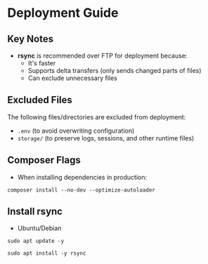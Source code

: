 # Deployment Guide

## Key Notes
- **rsync** is recommended over FTP for deployment because:
  - It's faster
  - Supports delta transfers (only sends changed parts of files)
  - Can exclude unnecessary files

## Excluded Files
The following files/directories are excluded from deployment:
- `.env` (to avoid overwriting configuration)
- `storage/` (to preserve logs, sessions, and other runtime files)

## Composer Flags
- When installing dependencies in production:
```
composer install --no-dev --optimize-autoloader
```

## Install rsync
- Ubuntu/Debian
```
sudo apt update -y
```

```
sudo apt install -y rsync
```